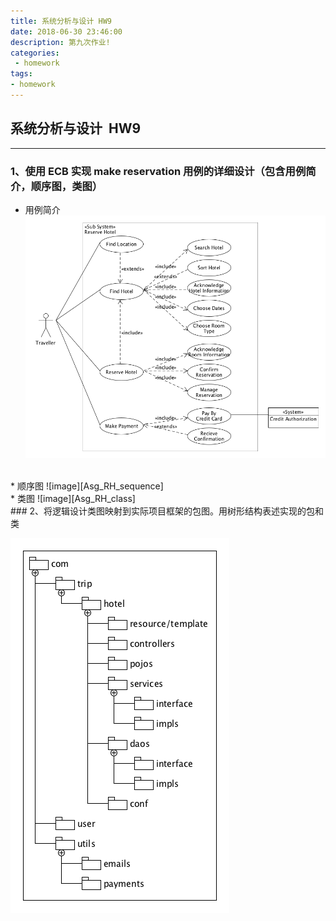 ```yaml
---
title: 系统分析与设计 HW9
date: 2018-06-30 23:46:00
description: 第九次作业!
categories:
 - homework
tags: 
- homework
---
```


[Asg_RH]: https://raw.githubusercontent.com/Eros-L/Eros-L.github.io/master/_posts/image/Asg_RH.png
[Asg_RH_sequence]: https://raw.githubusercontent.com/Eros-L/Eros-L.github.io/master/_posts/image/Asg_RH_sequence.png
[Asg_RH_class]: https://raw.githubusercontent.com/Eros-L/Eros-L.github.io/master/_posts/image/Asg_RH_class.png
[Asg_RH_package]: https://raw.githubusercontent.com/Eros-L/Eros-L.github.io/master/_posts/image/Asg_RH_package.png

## 系统分析与设计 &nbsp;HW9

----------

### 1、使用 ECB 实现 make reservation 用例的详细设计（包含用例简介，顺序图，类图）

* 用例简介
![image][Asg_RH]
<br />
* 顺序图
![image][Asg_RH_sequence]
<br />
* 类图
![image][Asg_RH_class]
<br />
### 2、将逻辑设计类图映射到实际项目框架的包图。用树形结构表述实现的包和类

![image][Asg_RH_package]
<br />
